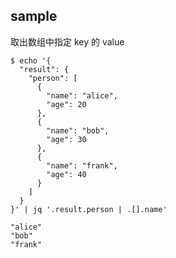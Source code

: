 [//title]: (jq-cookbook)
[//englishtitle]: (jq-cookbook)
[//category]: (linux,jq,tutorial,cookbook)
[//tags]: (linux,jq,tutorial,cookbook)
[//createtime]: (20220428)
[//updatetime]: (20220428)

## sample

取出数组中指定 key 的 value

```
$ echo '{
  "result": {
    "person": [
      {
        "name": "alice",
        "age": 20
      },
      {
        "name": "bob",
        "age": 30
      },
      {
        "name": "frank",
        "age": 40
      }
    ]
  }
}' | jq '.result.person | .[].name'

"alice"
"bob"
"frank"
```
